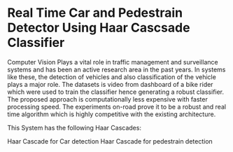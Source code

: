 # Real Time Car and Pedestrain Detector Using Haar Cascsade Classifier
Computer Vision Plays a vital role in traffic management and surveillance systems and has been an active research area in the past years. In systems like these, the detection of vehicles and also classification of the vehicle plays a major role. The datasets is  video from dashboard of a bike rider  which were used to train the classifier hence generating a robust classifier. The proposed approach is computationally less expensive with faster processing speed. The experiments on-road prove it to be a robust and real time algorithm which is highly competitive with the existing architecture.

This System has the following Haar Cascades:

Haar Cascade for Car detection
Haar Cascade for pedestrain detection
